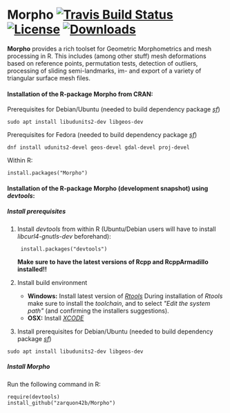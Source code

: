 
Morpho [![Travis Build Status](https://travis-ci.org/zarquon42b/Morpho.png?branch=master)](https://travis-ci.org/zarquon42b/Morpho)  [![License](http://img.shields.io/badge/license-GPL%20%28%3E=%202%29-brightgreen.svg?style=flat)](http://www.gnu.org/licenses/gpl-2.0.html)  [![Downloads](http://cranlogs.r-pkg.org/badges/Morpho?color=brightgreen)](http://www.r-pkg.org/pkg/Morpho)
======
__Morpho__ provides a rich toolset for Geometric Morphometrics and mesh processing in R. This includes (among other stuff) mesh deformations based on reference points, permutation tests, detection of outliers, processing of sliding semi-landmarks, im- and export of a variety of triangular surface mesh files.


#### Installation of the R-package Morpho from CRAN: ####

Prerequisites for Debian/Ubuntu (needed to build dependency package [*sf*](https://cran.r-project.org/package=sf))

   `sudo apt install libudunits2-dev libgeos-dev`
   

Prerequisites for Fedora (needed to build dependency package [*sf*](https://cran.r-project.org/package=sf))

   `dnf install udunits2-devel geos-devel gdal-devel proj-devel`
   

Within R:
       
	install.packages("Morpho")


#### Installation of the R-package Morpho (development snapshot) using *devtools*: ####

##### Install prerequisites #####

1. Install *devtools* from within R (Ubuntu/Debian users will have to install *libcurl4-gnutls-dev* beforehand):

		install.packages("devtools")

	**Make sure to have the latest versions of Rcpp and RcppArmadillo installed!!**
	   

2. Install build environment
    * **Windows:** Install latest version of *[Rtools](http://cran.r-project.org/bin/windows/Rtools)*
During installation of *Rtools* make sure to install the *toolchain*, and to select *"Edit the system path"* (and confirming the installers suggestions).
    * **OSX:** Install *[XCODE](https://developer.apple.com/xcode/)*
	
3. Install prerequisites for Debian/Ubuntu (needed to build dependency package  [*sf*](https://cran.r-project.org/package=sf))

  `sudo apt install libudunits2-dev libgeos-dev`


##### Install Morpho #####

Run the following command in R:
        
	require(devtools)
	install_github("zarquon42b/Morpho")


